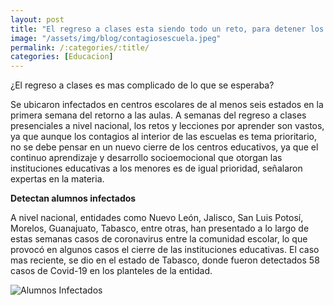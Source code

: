 ```yaml
---
layout: post
title: "El regreso a clases esta siendo todo un reto, para detener los contagios"
image: "/assets/img/blog/contagiosescuela.jpeg"
permalink: /:categories/:title/
categories: [Educacion]
---
```


¿El regreso a clases es mas complicado de lo que se esperaba?


Se ubicaron infectados en centros escolares de al menos seis estados en la primera semana del retorno a las aulas. A semanas del regreso a clases presenciales a nivel nacional, los retos y lecciones por aprender son vastos, ya que aunque los contagios al interior de las escuelas es tema prioritario, no se debe pensar en un nuevo cierre de los centros educativos, ya que el continuo aprendizaje y desarrollo socioemocional que otorgan las instituciones educativas a los menores es de igual prioridad, señalaron expertas en la materia.

**Detectan alumnos infectados**

 A nivel nacional, entidades como Nuevo León, Jalisco, San Luis Potosí, Morelos, Guanajuato, Tabasco, entre otras, han presentado a lo largo de estas semanas casos de coronavirus entre la comunidad escolar, lo que provocó en algunos casos el cierre de las instituciones educativas. 
 El caso mas reciente, se dio en el estado de Tabasco, donde fueron detectados 58 casos de Covid-19 en los planteles de la entidad.

 <img src="/assets/img/blog/escuelaniños.jpg" class="img-fluid" alt="Alumnos Infectados">
